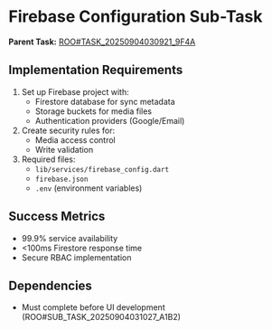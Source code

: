 # Firebase Configuration Sub-Task

**Parent Task:** [ROO#TASK_20250904030921_9F4A](../../plans/ROO#TASK_20250904030921_9F4A_plan_overview.md)

## Implementation Requirements
1. Set up Firebase project with:
   - Firestore database for sync metadata
   - Storage buckets for media files
   - Authentication providers (Google/Email)
2. Create security rules for:
   - Media access control
   - Write validation
3. Required files:
   - `lib/services/firebase_config.dart`
   - `firebase.json`
   - `.env` (environment variables)

## Success Metrics
- 99.9% service availability
- <100ms Firestore response time
- Secure RBAC implementation

## Dependencies
- Must complete before UI development (ROO#SUB_TASK_20250904031027_A1B2)